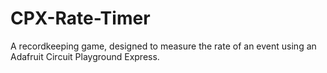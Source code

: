 # CPX-Rate-Timer
A recordkeeping game, designed to measure the rate of an event using an Adafruit Circuit Playground Express.
